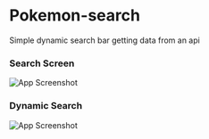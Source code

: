 # Pokemon-search
Simple dynamic search bar getting data from an api

### Search Screen
![App Screenshot](https://i.imgur.com/ZjDdZ55.png)

### Dynamic Search
![App Screenshot](https://i.imgur.com/jmz9P1Z.png)
